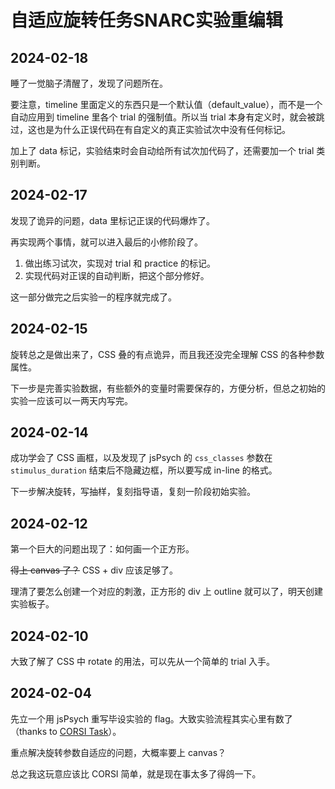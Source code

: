 # 自适应旋转任务SNARC实验重编辑

## 2024-02-18
睡了一觉脑子清醒了，发现了问题所在。

要注意，timeline 里面定义的东西只是一个默认值（default_value），而不是一个自动应用到 timeline 里各个 trial 的强制值。所以当 trial 本身有定义时，就会被跳过，这也是为什么正误代码在有自定义的真正实验试次中没有任何标记。

加上了 data 标记，实验结束时会自动给所有试次加代码了，还需要加一个 trial 类别判断。

## 2024-02-17
发现了诡异的问题，data 里标记正误的代码爆炸了。

再实现两个事情，就可以进入最后的小修阶段了。

1. 做出练习试次，实现对 trial 和 practice 的标记。
2. 实现代码对正误的自动判断，把这个部分修好。

这一部分做完之后实验一的程序就完成了。

## 2024-02-15
旋转总之是做出来了，CSS 叠的有点诡异，而且我还没完全理解 CSS 的各种参数属性。

下一步是完善实验数据，有些额外的变量时需要保存的，方便分析，但总之初始的实验一应该可以一两天内写完。

## 2024-02-14
成功学会了 CSS 画框，以及发现了 jsPsych 的 `css_classes` 参数在 `stimulus_duration` 结束后不隐藏边框，所以要写成 in-line 的格式。

下一步解决旋转，写抽样，复刻指导语，复刻一阶段初始实验。

## 2024-02-12
第一个巨大的问题出现了：如何画一个正方形。

~~得上 canvas 了？~~ CSS + div 应该足够了。

理清了要怎么创建一个对应的刺激，正方形的 div 上 outline 就可以了，明天创建实验板子。

## 2024-02-10
大致了解了 CSS 中 rotate 的用法，可以先从一个简单的 trial 入手。

## 2024-02-04
先立一个用 jsPsych 重写毕设实验的 flag。大致实验流程其实心里有数了（thanks to [CORSI Task](../corsi/index.md)）。

重点解决旋转参数自适应的问题，大概率要上 canvas？

总之我这玩意应该比 CORSI 简单，就是现在事太多了得鸽一下。
